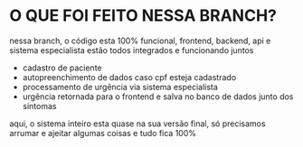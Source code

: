 # O QUE FOI FEITO NESSA BRANCH?

nessa branch, o código esta 100% funcional, frontend, backend, api e sistema especialista estão todos integrados e funcionando juntos

-   cadastro de paciente
-   autopreenchimento de dados caso cpf esteja cadastrado
-   processamento de urgência via sistema especialista
-   urgência retornada para o frontend e salva no banco de dados junto dos sintomas

aqui, o sistema inteiro esta quase na sua versão final, só precisamos arrumar e ajeitar algumas coisas e tudo fica 100%
